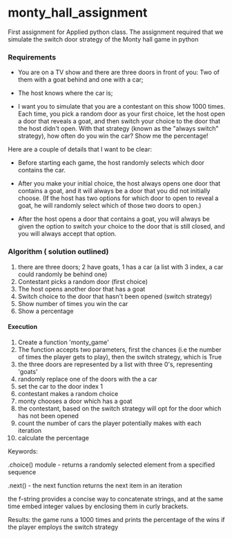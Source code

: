 # monty_hall_assignment
First assignment for Applied python class. The assignment required that we simulate the switch door strategy of the Monty hall game in python

### Requirements

- You are on a TV show and there are three doors in front of you: Two of them with a goat behind and one with a car;

- The host knows where the car is;

- I want you to simulate that you are a contestant on this show 1000 times. Each time, you pick a random door as your first choice, let the host open a door that reveals a goat, and then switch your choice to the door that the host didn't open. With that strategy (known as the "always switch" strategy), how often do you win the car? Show me the percentage!


Here are a couple of details that I want to be clear:
- Before starting each game, the host randomly selects which door contains the car.

- After you make your initial choice, the host always opens one door that contains a goat, and it will always be a door that you did not initially choose. (If the host has two options for which door to open to reveal a goat, he will randomly select which of those two doors to open.)

- After the host opens a door that contains a goat, you will always be given the option to switch your choice to the door that is still closed, and you will always accept that option.




### Algorithm ( solution outlined)
1. there are three doors; 2 have goats, 1 has a car (a list with 3 index, a car could randomly be behind one)
2. Contestant picks a random door (first choice)
3. The host opens another door that has a goat
4. Switch choice to the door that hasn't been opened (switch strategy)
5. Show number of times you win the car
6. Show a percentage


#### Execution
1. Create a function 'monty_game'
2. The function accepts two parameters, first the chances (i.e the number of times the player gets to play), then the switch strategy, which is True
3. the three doors are represented by a list with three 0's, representing 'goats'
4. randomly replace one of the doors with the a car
5. set the car to the door index 1
6. contestant makes a random choice
7. monty chooses a door which has a goat
8. the contestant, based on the switch strategy will opt for the door which has not been opened
9. count the number of cars the player potentially makes with each iteration
10. calculate the percentage

Keywords:

.choice() module - returns a randomly selected element from a specified sequence


.next() - the next function returns the next item in an iteration

the f-string provides a concise way to concatenate strings, and at the same time embed integer values by enclosing them in curly brackets.

Results:
the game runs a 1000 times and prints the percentage of the wins if the player employs the switch strategy

